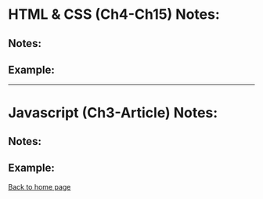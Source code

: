 # **HTML & CSS (Ch4-Ch15) Notes:**

## Notes:

## Example:


---
# **Javascript (Ch3-Article) Notes:**

## Notes:

## Example:






[Back to home page](../README.md)